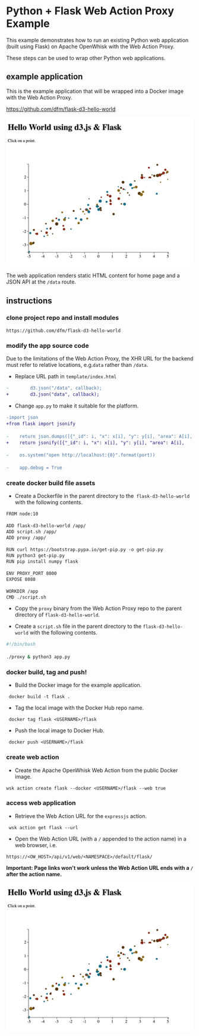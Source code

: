 # Python + Flask Web Action Proxy Example

This example demonstrates how to run an existing Python web application (built using Flask) on Apache OpenWhisk with the Web Action Proxy.

These steps can be used to wrap other Python web applications. 

## example application

This is the example application that will be wrapped into a Docker image with the Web Action Proxy.

https://github.com/dfm/flask-d3-hello-world

![Flask Example](./flask.png)

The web application renders static HTML content for home page and a JSON API at the `/data` route. 

## instructions

### clone project repo and install modules

```
https://github.com/dfm/flask-d3-hello-world
```

### modify the app source code

Due to the limitations of the Web Action Proxy, the XHR URL for the backend must refer to relative locations, e.g.`data` rather than `/data`.

- Replace URL path in  `template/index.html`

```diff
-        d3.json("/data", callback);
+        d3.json("data", callback);
```

- Change `app.py` to make it suitable for the platform.

```diff
-import json
+from flask import jsonify

-    return json.dumps([{"_id": i, "x": x[i], "y": y[i], "area": A[i],
+    return jsonify([{"_id": i, "x": x[i], "y": y[i], "area": A[i],

-    os.system("open http://localhost:{0}".format(port))

-    app.debug = True
```

### create docker build file assets

- Create a Dockerfile in the parent directory to the` flask-d3-hello-world` with the following contents.

```
FROM node:10

ADD flask-d3-hello-world /app/
ADD script.sh /app/
ADD proxy /app/

RUN curl https://bootstrap.pypa.io/get-pip.py -o get-pip.py
RUN python3 get-pip.py
RUN pip install numpy flask

ENV PROXY_PORT 8000
EXPOSE 8080

WORKDIR /app
CMD ./script.sh
```

- Copy the `proxy` binary from the Web Action Proxy repo to the parent directory of `flask-d3-hello-world`.

- Create a `script.sh` file in the parent directory to the `flask-d3-hello-world` with the following contents.

```bash
#!/bin/bash

./proxy & python3 app.py
```

### docker build, tag and push!

- Build the Docker image for the example application.

```
 docker build -t flask .
```

- Tag the local image with the Docker Hub repo name.

```
 docker tag flask <USERNAME>/flask
```

- Push the local image to Docker Hub.

```
 docker push <USERNAME>/flask
```

### create web action

- Create the Apache OpenWhisk Web Action from the public Docker image.

```
wsk action create flask --docker <USERNAME>/flask --web true
```

### access web application

- Retrieve the Web Action URL for the `expressjs` action.

```
 wsk action get flask --url
```

- Open the Web Action URL (with a `/` appended to the action name) in a web browser, i.e.

```
https://<OW_HOST>/api/v1/web/<NAMESPACE>/default/flask/
```

**Important: Page links won't work unless the Web Action URL ends with a `/` after the action name.**

![Flask Example](./flask.png)